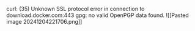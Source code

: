 

curl: (35) Unknown SSL protocol error in connection to download.docker.com:443 
gpg: no valid OpenPGP data found.
![[Pasted image 20241204221706.png]]

